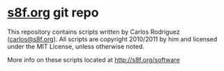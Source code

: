 [s8f.org](http://s8f.org/software) git repo
============================================

This repository contains scripts written by Carlos Rodriguez (carlos@s8f.org).
All scripts are copyright 2010/2011 by him and licensed under the MIT License,
unless otherwise noted.

More info on these scripts located at http://s8f.org/software
